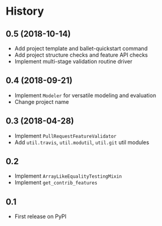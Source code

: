 # History

## 0.5 (2018-10-14)

* Add project template and ballet-quickstart command
* Add project structure checks and feature API checks
* Implement multi-stage validation routine driver

## 0.4 (2018-09-21)

* Implement `Modeler` for versatile modeling and evaluation
* Change project name

## 0.3 (2018-04-28)

* Implement `PullRequestFeatureValidator`
* Add `util.travis`, `util.modutil`, `util.git` util modules

## 0.2

* Implement `ArrayLikeEqualityTestingMixin`
* Implement `get_contrib_features`

## 0.1

* First release on PyPI
